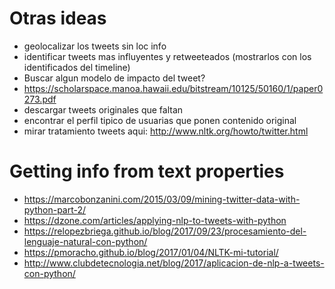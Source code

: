 
# Otras ideas
- geolocalizar los tweets sin loc info 
- identificar tweets mas influyentes y retweeteados (mostrarlos con los identificados del timeline)
- Buscar algun modelo de impacto del tweet?
 - https://scholarspace.manoa.hawaii.edu/bitstream/10125/50160/1/paper0273.pdf
- descargar tweets originales que faltan
- encontrar el perfil tipico de usuarias que ponen contenido original
- mirar tratamiento tweets aqui: http://www.nltk.org/howto/twitter.html


# Getting info from text properties

- https://marcobonzanini.com/2015/03/09/mining-twitter-data-with-python-part-2/
- https://dzone.com/articles/applying-nlp-to-tweets-with-python
- https://relopezbriega.github.io/blog/2017/09/23/procesamiento-del-lenguaje-natural-con-python/
- https://pmoracho.github.io/blog/2017/01/04/NLTK-mi-tutorial/
- http://www.clubdetecnologia.net/blog/2017/aplicacion-de-nlp-a-tweets-con-python/
